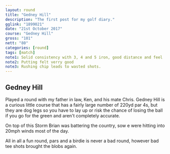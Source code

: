 ```yaml
---
layout: round
title: "Gedney Hill"
description: "The first post for my golf diary."
gglink: "1899021"
date: "21st October 2017"
course: "Gedney Hill"
gross: "101"
nett: "80"
categories: [round]
tags: [match]
note1: Solid consistency with 3, 4 and 5 iron, good distance and feel
note2: Putting felt verry good
note3: Rushing chip leads to wasted shots.
---
```

## Gedney Hill

Played a round with my father in law, Ken, and his mate Chris. Gedney Hill is a curious little course that has a fairly large number of 220yd par 4s, but they are dog legs so you have to lay up or risk the chance of losing the ball if you go for the green and aren't completely accurate.

On top of this Storm Brian was battering the country, sow e were hitting into 20mph winds most of the day. 

All in all a fun round, pars and a birdie is never a bad round, however bad tee shots brought the blobs again.
